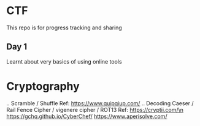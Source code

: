 # CTF
This repo is for progress tracking and sharing 

Day 1
-
Learnt about very basics of using online tools
#  Cryptography 
..  Scramble / Shuffle
    Ref: https://www.quipqiup.com/
..  Decoding Caeser / Rail Fence Cipher / vigenere cipher / ROT13 
    Ref: https://cryptii.com/\n
         https://gchq.github.io/CyberChef/
         https://www.aperisolve.com/

